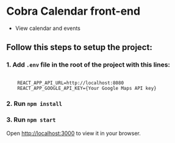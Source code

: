 # Cobra Calendar front-end

- View calendar and events

## Follow this steps to setup the project:

### 1. Add `.env` file in the root of the project with this lines:
<code>
    REACT_APP_API_URL=http://localhost:8080
    REACT_APP_GOOGLE_API_KEY={Your Google Maps API key}
</code>

### 2. Run `npm install`

### 3. Run `npm start`

Open [http://localhost:3000](http://localhost:3000) to view it in your browser.

